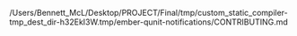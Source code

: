 /Users/Bennett_McL/Desktop/PROJECT/Final/tmp/custom_static_compiler-tmp_dest_dir-h32EkI3W.tmp/ember-qunit-notifications/CONTRIBUTING.md